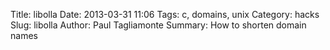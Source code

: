 Title: libolla
Date: 2013-03-31 11:06
Tags: c, domains, unix
Category: hacks
Slug: libolla
Author: Paul Tagliamonte
Summary: How to shorten domain names

